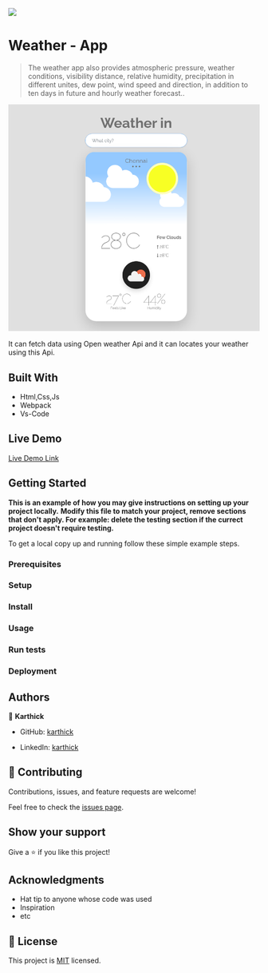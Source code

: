 ![](https://img.shields.io/badge/Microverse-blueviolet)

# Weather - App

> The weather app also provides atmospheric pressure, weather conditions, visibility distance, relative humidity, precipitation in different unites, dew point, wind speed and direction, in addition to ten days in future and hourly weather forecast..

![screenshot](./screenshot.png)

It can fetch data using Open weather Api and it can locates your weather using this Api.

## Built With

- Html,Css,Js
- Webpack
- Vs-Code

## Live Demo

[Live Demo Link](https://karthykarthick.github.io/weather-app/)


## Getting Started

**This is an example of how you may give instructions on setting up your project locally.**
**Modify this file to match your project, remove sections that don't apply. For example: delete the testing section if the currect project doesn't require testing.**


To get a local copy up and running follow these simple example steps.

### Prerequisites

### Setup

### Install

### Usage

### Run tests

### Deployment



## Authors

👤 **Karthick**

- GitHub: [karthick](https://github.com/karthykarthick)

- LinkedIn: [karthick](https://linkedin.com/karthick-harimoorthy)


## 🤝 Contributing

Contributions, issues, and feature requests are welcome!

Feel free to check the [issues page](https://github.com/karthykarthick/weather-app/issues).

## Show your support

Give a ⭐️ if you like this project!

## Acknowledgments

- Hat tip to anyone whose code was used
- Inspiration
- etc

## 📝 License

This project is [MIT](lic.url) licensed.